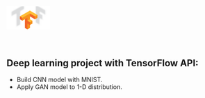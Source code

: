 <img src="https://github.com/josjsjen/Project-with-TensorFlow/blob/master/2FNLTensorFlow.png" width=100 >
<br><br><br>

## Deep learning project with TensorFlow API:
* Build CNN model with MNIST.
* Apply GAN model to 1-D distribution.
